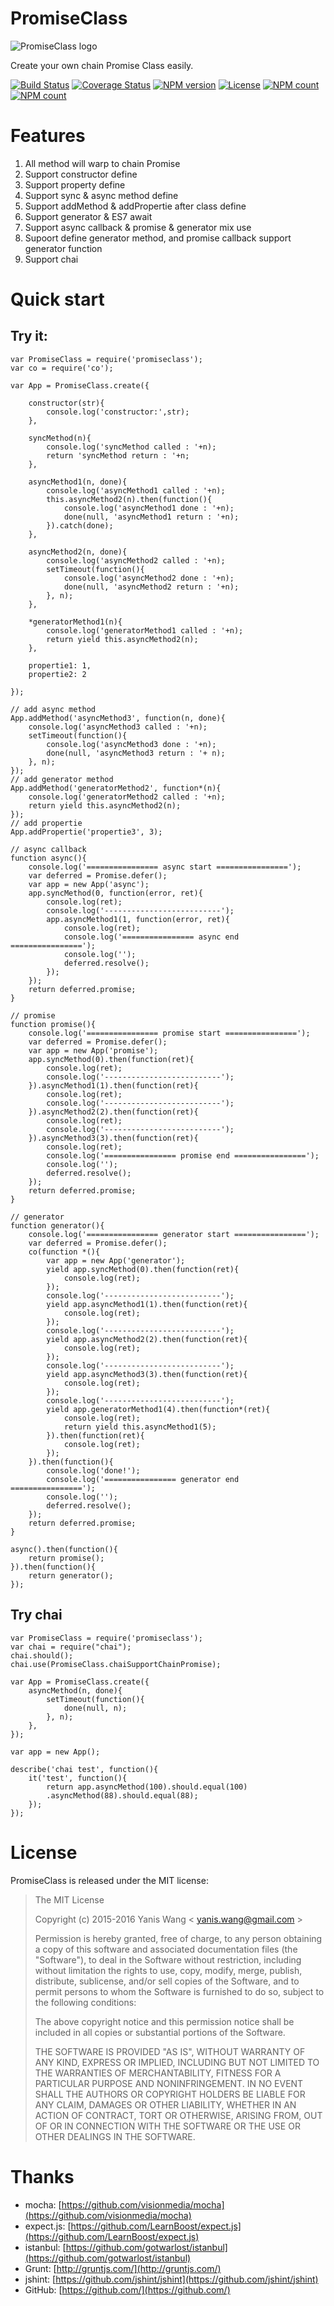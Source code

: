 PromiseClass
=======================

![PromiseClass logo](https://raw.github.com/yaniswang/PromiseClass/master/logo.png)

Create your own chain Promise Class easily.

[![Build Status](https://img.shields.io/travis/yaniswang/PromiseClass.svg)](https://travis-ci.org/yaniswang/PromiseClass)
[![Coverage Status](https://img.shields.io/coveralls/yaniswang/PromiseClass.svg)](https://coveralls.io/github/yaniswang/PromiseClass?branch=master)
[![NPM version](https://img.shields.io/npm/v/promiseclass.svg?style=flat)](https://www.npmjs.com/package/promiseclass)
[![License](https://img.shields.io/npm/l/promiseclass.svg?style=flat)](https://www.npmjs.com/package/promiseclass)
[![NPM count](https://img.shields.io/npm/dm/promiseclass.svg?style=flat)](https://www.npmjs.com/package/promiseclass)
[![NPM count](https://img.shields.io/npm/dt/promiseclass.svg?style=flat)](https://www.npmjs.com/package/promiseclass)

Features
======================

1. All method will warp to chain Promise
2. Support constructor define
3. Support property define
4. Support sync & async method define
5. Support addMethod & addPropertie after class define
6. Support generator & ES7 await
7. Support async callback & promise & generator mix use
8. Supoort define generator method, and promise callback support generator function
9. Support chai

Quick start
======================

Try it:
-----------------

    var PromiseClass = require('promiseclass');
    var co = require('co');

    var App = PromiseClass.create({

        constructor(str){
            console.log('constructor:',str);
        },

        syncMethod(n){
            console.log('syncMethod called : '+n);
            return 'syncMethod return : '+n;
        },

        asyncMethod1(n, done){
            console.log('asyncMethod1 called : '+n);
            this.asyncMethod2(n).then(function(){
                console.log('asyncMethod1 done : '+n);
                done(null, 'asyncMethod1 return : '+n);
            }).catch(done);
        },

        asyncMethod2(n, done){
            console.log('asyncMethod2 called : '+n);
            setTimeout(function(){
                console.log('asyncMethod2 done : '+n);
                done(null, 'asyncMethod2 return : '+n);
            }, n);
        },

        *generatorMethod1(n){
            console.log('generatorMethod1 called : '+n);
            return yield this.asyncMethod2(n);
        },

        propertie1: 1,
        propertie2: 2

    });

    // add async method
    App.addMethod('asyncMethod3', function(n, done){
        console.log('asyncMethod3 called : '+n);
        setTimeout(function(){
            console.log('asyncMethod3 done : '+n);
            done(null, 'asyncMethod3 return : '+ n);
        }, n);
    });
    // add generator method
    App.addMethod('generatorMethod2', function*(n){
        console.log('generatorMethod2 called : '+n);
        return yield this.asyncMethod2(n);
    });
    // add propertie
    App.addPropertie('propertie3', 3);

    // async callback
    function async(){
        console.log('================ async start ================');
        var deferred = Promise.defer();
        var app = new App('async');
        app.syncMethod(0, function(error, ret){
            console.log(ret);
            console.log('--------------------------');
            app.asyncMethod1(1, function(error, ret){
                console.log(ret);
                console.log('================ async end ================');
                console.log('');
                deferred.resolve();
            });
        });
        return deferred.promise;
    }

    // promise
    function promise(){
        console.log('================ promise start ================');
        var deferred = Promise.defer();
        var app = new App('promise');
        app.syncMethod(0).then(function(ret){
            console.log(ret);
            console.log('--------------------------');
        }).asyncMethod1(1).then(function(ret){
            console.log(ret);
            console.log('--------------------------');
        }).asyncMethod2(2).then(function(ret){
            console.log(ret);
            console.log('--------------------------');
        }).asyncMethod3(3).then(function(ret){
            console.log(ret);
            console.log('================ promise end ================');
            console.log('');
            deferred.resolve();
        });
        return deferred.promise;
    }

    // generator
    function generator(){
        console.log('================ generator start ================');
        var deferred = Promise.defer();
        co(function *(){
            var app = new App('generator');
            yield app.syncMethod(0).then(function(ret){
                console.log(ret);
            });
            console.log('--------------------------');
            yield app.asyncMethod1(1).then(function(ret){
                console.log(ret);
            });
            console.log('--------------------------');
            yield app.asyncMethod2(2).then(function(ret){
                console.log(ret);
            });
            console.log('--------------------------');
            yield app.asyncMethod3(3).then(function(ret){
                console.log(ret);
            });
            console.log('--------------------------');
            yield app.generatorMethod1(4).then(function*(ret){
                console.log(ret);
                return yield this.asyncMethod1(5);
            }).then(function(ret){
                console.log(ret);
            });
        }).then(function(){
            console.log('done!');
            console.log('================ generator end ================');
            console.log('');
            deferred.resolve();
        });
        return deferred.promise;
    }

    async().then(function(){
        return promise();
    }).then(function(){
        return generator();
    });


Try chai
-----------------------

    var PromiseClass = require('promiseclass');
    var chai = require("chai");
    chai.should();
    chai.use(PromiseClass.chaiSupportChainPromise);

    var App = PromiseClass.create({
        asyncMethod(n, done){
            setTimeout(function(){
                done(null, n);
            }, n);
        },
    });

    var app = new App();

    describe('chai test', function(){
        it('test', function(){
            return app.asyncMethod(100).should.equal(100)
            .asyncMethod(88).should.equal(88);
        });
    });


License
================

PromiseClass is released under the MIT license:

> The MIT License
>
> Copyright (c) 2015-2016 Yanis Wang \< yanis.wang@gmail.com \>
>
> Permission is hereby granted, free of charge, to any person obtaining a copy
> of this software and associated documentation files (the "Software"), to deal
> in the Software without restriction, including without limitation the rights
> to use, copy, modify, merge, publish, distribute, sublicense, and/or sell
> copies of the Software, and to permit persons to whom the Software is
> furnished to do so, subject to the following conditions:
>
> The above copyright notice and this permission notice shall be included in
> all copies or substantial portions of the Software.
>
> THE SOFTWARE IS PROVIDED "AS IS", WITHOUT WARRANTY OF ANY KIND, EXPRESS OR
> IMPLIED, INCLUDING BUT NOT LIMITED TO THE WARRANTIES OF MERCHANTABILITY,
> FITNESS FOR A PARTICULAR PURPOSE AND NONINFRINGEMENT. IN NO EVENT SHALL THE
> AUTHORS OR COPYRIGHT HOLDERS BE LIABLE FOR ANY CLAIM, DAMAGES OR OTHER
> LIABILITY, WHETHER IN AN ACTION OF CONTRACT, TORT OR OTHERWISE, ARISING FROM,
> OUT OF OR IN CONNECTION WITH THE SOFTWARE OR THE USE OR OTHER DEALINGS IN
> THE SOFTWARE.

Thanks
================

* mocha: [https://github.com/visionmedia/mocha](https://github.com/visionmedia/mocha)
* expect.js: [https://github.com/LearnBoost/expect.js](https://github.com/LearnBoost/expect.js)
* istanbul: [https://github.com/gotwarlost/istanbul](https://github.com/gotwarlost/istanbul)
* Grunt: [http://gruntjs.com/](http://gruntjs.com/)
* jshint: [https://github.com/jshint/jshint](https://github.com/jshint/jshint)
* GitHub: [https://github.com/](https://github.com/)
